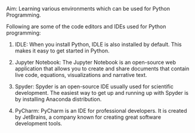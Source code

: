 Aim: Learning various environments which can be used for Python
Programming.


Following are some of the code editors and IDEs used for Python programming:
1. IDLE:
When you install Python, IDLE is also installed by default. This makes it easy to get started in
Python. 

2. Jupyter Notebook:
The Jupyter Notebook is an open-source web application that allows you to create and share
documents that contain live code, equations, visualizations and narrative text. 


3. Spyder:
Spyder is an open-source IDE usually used for scientific development. The easiest way to get
up and running up with Spyder is by installing Anaconda distribution. 



4. PyCharm:
PyCharm is an IDE for professional developers. It is created by JetBrains, a company known
for creating great software development tools. 
